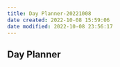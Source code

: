 ```yaml
---
title: Day Planner-20221008
date created: 2022-10-08 15:59:06
date modified: 2022-10-08 23:56:17
---
```

## Day Planner
